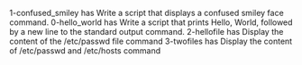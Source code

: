 1-confused_smiley has Write a script that displays a confused smiley face command.
0-hello_world has Write a script that prints Hello, World, followed by a new line to the standard output command.
2-hellofile has Display the content of the /etc/passwd file command
3-twofiles has Display the content of /etc/passwd and /etc/hosts command

